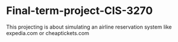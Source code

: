 # Final-term-project-CIS-3270
This projecting is about simulating an airline reservation system like expedia.com or cheaptickets.com
